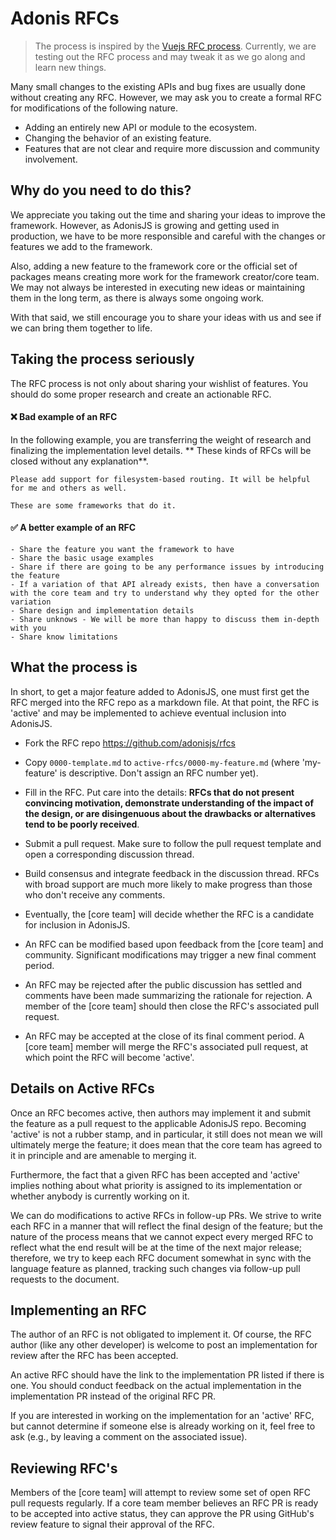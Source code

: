 # Adonis RFCs
> The process is inspired by the [Vuejs RFC process](https://github.com/vuejs/rfcs). Currently, we are testing out the RFC process and may tweak it as we go along and learn new things.

Many small changes to the existing APIs and bug fixes are usually done without creating any RFC. However, we may ask you to create a formal RFC for modifications of the following nature.

- Adding an entirely new API or module to the ecosystem.
- Changing the behavior of an existing feature.
- Features that are not clear and require more discussion and community involvement.

## Why do you need to do this?

We appreciate you taking out the time and sharing your ideas to improve the framework. However, as AdonisJS is growing and getting used in production, we have to be more responsible and careful with the changes or features we add to the framework.

Also, adding a new feature to the framework core or the official set of packages means creating more work for the framework creator/core team. We may not always be interested in executing new ideas or maintaining them in the long term, as there is always some ongoing work.

With that said, we still encourage you to share your ideas with us and see if we can bring them together to life.

## Taking the process seriously

The RFC process is not only about sharing your wishlist of features. You should do some proper research and create an actionable RFC. 

#### ❌ Bad example of an RFC

In the following example, you are transferring the weight of research and finalizing the implementation level details. ** These kinds of RFCs will be closed without any explanation**.

```
Please add support for filesystem-based routing. It will be helpful for me and others as well.

These are some frameworks that do it.
```

#### ✅ A better example of an RFC

```
- Share the feature you want the framework to have
- Share the basic usage examples
- Share if there are going to be any performance issues by introducing the feature
- If a variation of that API already exists, then have a conversation with the core team and try to understand why they opted for the other variation
- Share design and implementation details
- Share unknows - We will be more than happy to discuss them in-depth with you
- Share know limitations
```

## What the process is
In short, to get a major feature added to AdonisJS, one must first get the
RFC merged into the RFC repo as a markdown file. At that point, the RFC
is 'active' and may be implemented to achieve eventual inclusion
into AdonisJS.

* Fork the RFC repo https://github.com/adonisjs/rfcs

* Copy `0000-template.md` to `active-rfcs/0000-my-feature.md` (where
'my-feature' is descriptive. Don't assign an RFC number yet).

* Fill in the RFC. Put care into the details: **RFCs that do not
present convincing motivation, demonstrate understanding of the
impact of the design, or are disingenuous about the drawbacks or
alternatives tend to be poorly received**.

* Submit a pull request. Make sure to follow the pull request template and open a corresponding discussion thread.

* Build consensus and integrate feedback in the discussion thread. RFCs with broad support are much more likely to make progress than those who don't receive any comments.

* Eventually, the [core team] will decide whether the RFC is a candidate
for inclusion in AdonisJS.

* An RFC can be modified based upon feedback from the [core team] and community. Significant modifications may trigger a new final comment period.

* An RFC may be rejected after the public discussion has settled
and comments have been made summarizing the rationale for rejection. A member of the [core team] should then close the RFC's associated pull request.

* An RFC may be accepted at the close of its final comment period. A [core team] member will merge the RFC's associated pull request, at which point the RFC will become 'active'.

## Details on Active RFCs

Once an RFC becomes active, then authors may implement it and submit the
feature as a pull request to the applicable AdonisJS repo. Becoming 'active' is not a rubber stamp, and in particular, it still does not mean we will ultimately merge the feature; it does mean that the core team has agreed to it in principle and are amenable to merging it.

Furthermore, the fact that a given RFC has been accepted and 'active' implies nothing about what priority is assigned to its implementation or whether anybody is currently working on it.

We can do modifications to active RFCs in follow-up PRs. We strive
to write each RFC in a manner that will reflect the final design of
the feature; but the nature of the process means that we cannot expect
every merged RFC to reflect what the end result will be at
the time of the next major release; therefore, we try to keep each RFC
document somewhat in sync with the language feature as planned,
tracking such changes via follow-up pull requests to the document.

## Implementing an RFC

The author of an RFC is not obligated to implement it. Of course, the RFC author (like any other developer) is welcome to post an implementation for review after the RFC has been accepted.

An active RFC should have the link to the implementation PR listed if there is one. You should conduct feedback on the actual implementation in the implementation PR instead of the original RFC PR.

If you are interested in working on the implementation for an 'active'
RFC, but cannot determine if someone else is already working on it,
feel free to ask (e.g., by leaving a comment on the associated issue).

## Reviewing RFC's

Members of the [core team] will attempt to review some set of open RFC
pull requests regularly. If a core team member believes an RFC PR is ready to be accepted into active status, they can approve the PR using GitHub's review feature to signal their approval of the RFC.

